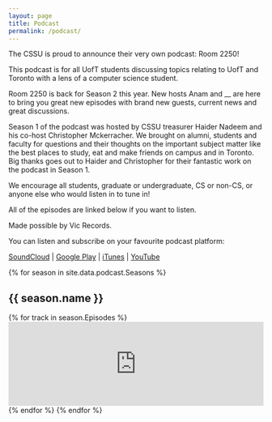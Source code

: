 ```yaml
---
layout: page
title: Podcast
permalink: /podcast/
---
```


The CSSU is proud to announce their very own podcast: Room 2250!

This podcast is for all UofT students discussing topics relating to UofT and Toronto with a lens of a computer science student.

Room 2250 is back for Season 2 this year. New hosts Anam and __ are here to bring you great new episodes with brand new guests, current news and great discussions.

Season 1 of the podcast was hosted by CSSU treasurer Haider Nadeem and his co-host Christopher Mckerracher. We brought on alumni, students and faculty for questions and their thoughts on the important subject matter like the best places to study, eat and make friends on campus and in Toronto. Big thanks goes out to Haider and Christopher for their fantastic work on the podcast in Season 1. 

We encourage all students, graduate or undergraduate, CS or non-CS, or anyone else who would listen in to tune in!

All of the episodes are linked below if you want to listen.

Made possible by Vic Records.

You can listen and subscribe on your favourite podcast platform:

[SoundCloud](https://soundcloud.com/room-2250) | 
[Google Play](https://play.google.com/music/m/Ilg4usk2dsp65rngd2dz4ehaax4?t=Room_2250) |
[iTunes](https://itunes.apple.com/ca/podcast/room-2250/id1278776873) |
[YouTube](https://www.youtube.com/channel/UCcI8gmjCQkeRU3ts3fa5ejw/videos)

{% for season in site.data.podcast.Seasons %}
  <h2> {{ season.name }}</h2>
  {% for track in season.Episodes %}
  <iframe width="100%" height="166" scrolling="no" frameborder="no" src="https://w.soundcloud.com/player/?url=https%3A//api.soundcloud.com/tracks/{{ track }}&amp;color=0d1117&amp;auto_play=false&amp;hide_related=false&amp;show_comments=true&amp;show_user=true&amp;show_reposts=false"></iframe>
  {% endfor %}
{% endfor %}